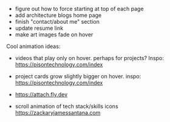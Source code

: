 - figure out how to force starting at top of each page
- add architecture blogs home page
- finish "contact/about me" section
- update resume link
- make art images fade on hover

Cool animation ideas:

- videos that play only on hover. perhaps for projects? Inspo:
  https://pisontechnology.com/index
- project cards grow slightly bigger on hover. inspo:
  https://pisontechnology.com/index

- https://attach.fly.dev
- scroll animation of tech stack/skills icons https://zackaryjamessantana.com
